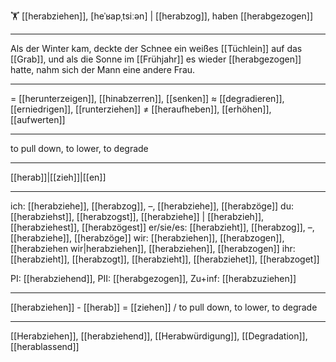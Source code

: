 🏋️ [[herabziehen]], [heˈʁapˌtsiːən] | [[herabzog]], haben [[herabgezogen]]

---
Als der Winter kam, deckte der Schnee ein weißes [[Tüchlein]] auf das [[Grab]], und als die Sonne im [[Frühjahr]] es wieder [[herabgezogen]] hatte, nahm sich der Mann eine andere Frau.

---
= [[herunterzeigen]], [[hinabzerren]], [[senken]]
≈ [[degradieren]], [[erniedrigen]], [[runterziehen]]
≠ [[heraufheben]], [[erhöhen]], [[aufwerten]]

---
to pull down, to lower, to degrade

---
[[herab]]|[[zieh]]|[[en]]

---
ich: [[herabziehe]], [[herabzog]], –, [[herabziehe]], [[herabzöge]]
du: [[herabziehst]], [[herabzogst]], [[herabziehe]] | [[herabzieh]], [[herabziehest]], [[herabzögest]]
er/sie/es: [[herabzieht]], [[herabzog]], –, [[herabziehe]], [[herabzöge]]
wir: [[herabziehen]], [[herabzogen]], [[herabziehen wir|herabziehen]], [[herabziehen]], [[herabzogen]]
ihr: [[herabzieht]], [[herabzogt]], [[herabzieht]], [[herabziehet]], [[herabzoget]]

PI: [[herabziehend]], PII: [[herabgezogen]], Zu+inf: [[herabzuziehen]]

---
[[herabziehen]] - [[herab]] = [[ziehen]] / to pull down, to lower, to degrade

---
[[Herabziehen]], [[herabziehend]], [[Herabwürdigung]], [[Degradation]], [[herablassend]]